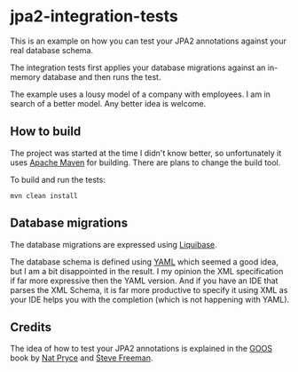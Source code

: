 # jpa2-integration-tests

This is an example on how you can test your JPA2 annotations against your real database schema.

The integration tests first applies your database migrations against an in-memory database and 
then runs the test.

The example uses a lousy model of a company with employees. I am in search of a better model. Any 
better idea is welcome.

## How to build

The project was started at the time I didn't know better, so unfortunately it uses 
[Apache Maven](https://maven.apache.org/) for building. There are plans to change the build tool.
 
To build and run the tests:
```
mvn clean install
```

## Database migrations
The database migrations are expressed using [Liquibase](http://www.liquibase.org/). 

The database schema is defined using [YAML](http://yaml.org/) which seemed a good idea, 
but I am a bit disappointed in the result. I my opinion the XML specification if far more 
expressive then the YAML version. And if you have an IDE that parses the XML Schema, it is far
more productive to specify it using XML as your IDE helps you with the completion (which is not
happening with YAML).
 
## Credits
The idea of how to test your JPA2 annotations is explained in the [GOOS](http://www.growing-object-oriented-software.com/) 
book by [Nat Pryce](http://www.natpryce.com/) and [Steve Freeman](http://higherorderlogic.com/).
